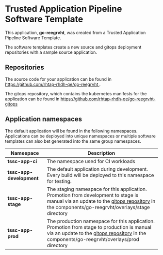 # Trusted Application Pipeline Software Template

This application, **go-reegrvht**, was created from a Trusted Application Pipeline Software Template.

The software templates create a new source and gitops deployment repositories with a sample source application. 

## Repositories

The source code for your application can be found in [https://github.com/rhtap-rhdh-qe/go-reegrvht ](https://github.com/rhtap-rhdh-qe/go-reegrvht ).
 
The gitops repository, which contains the kubernetes manifests for the application can be found in 
[https://github.com/rhtap-rhdh-qe/go-reegrvht-gitops ](https://github.com/rhtap-rhdh-qe/go-reegrvht-gitops ) 

## Application namespaces 

The default application will be found in the following namespaces. Applications can be deployed into unique namespaces or multiple software templates can also bet generated into the same group namespaces.  

|  Namespace   |  Description   |  
| -------- | -------- |
| **tssc-app-ci** | The namespace used for CI workloads |
| **tssc-app-development** | The default application during development. Every build will be deployed to this namespace for testing. |
| **tssc-app-stage** | The staging namespace for this application. Promotion from development to stage is manual via an update to the [gitops repository](https://github.com/rhtap-rhdh-qe/go-reegrvht-gitops ) in the components/go-reegrvht/overlays/stage directory |
| **tssc-app-prod** | The production namespace for this application. Promotion from stage to production is manual via an update to the [gitops repository](https://github.com/rhtap-rhdh-qe/go-reegrvht-gitops ) in the components/go-reegrvht/overlays/prod directory |